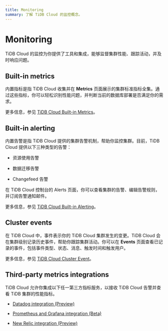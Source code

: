 ```yaml
---
title: Monitoring
summary: 了解 TiDB Cloud 的监控概念。
---
```


# Monitoring

TiDB Cloud 的监控为你提供了工具和集成，能够监督集群性能、跟踪活动，并及时响应问题。

## Built-in metrics

内置指标是指 TiDB Cloud 收集并在 **Metrics** 页面展示的集群标准指标全集。通过这些指标，你可以轻松识别性能问题，并判断当前的数据库部署是否满足你的需求。

更多信息，参见 [TiDB Cloud Built-in Metrics](/tidb-cloud/built-in-monitoring.md)。

## Built-in alerting

内置告警是指 TiDB Cloud 提供的集群告警机制，帮助你监控集群。目前，TiDB Cloud 提供以下三种类型的告警：

- 资源使用告警

- 数据迁移告警

- Changefeed 告警

在 TiDB Cloud 控制台的 Alerts 页面，你可以查看集群的告警、编辑告警规则，并订阅告警通知邮件。

更多信息，参见 [TiDB Cloud Built-in Alerting](/tidb-cloud/monitor-built-in-alerting.md)。

## Cluster events

在 TiDB Cloud 中，事件表示你的 TiDB Cloud 集群发生的变更。TiDB Cloud 会在集群级别记录历史事件，帮助你跟踪集群活动。你可以在 **Events** 页面查看已记录的事件，包括事件类型、状态、消息、触发时间和触发用户。

更多信息，参见 [TiDB Cloud Cluster Event](/tidb-cloud/tidb-cloud-events.md)。

## Third-party metrics integrations

TiDB Cloud 允许你集成以下任一第三方指标服务，以接收 TiDB Cloud 告警并查看 TiDB 集群的性能指标。

- [Datadog integration (Preview)](/tidb-cloud/monitor-datadog-integration.md)

- [Prometheus and Grafana integration (Beta)](/tidb-cloud/monitor-prometheus-and-grafana-integration.md)

- [New Relic integration (Preview)](/tidb-cloud/monitor-new-relic-integration.md)